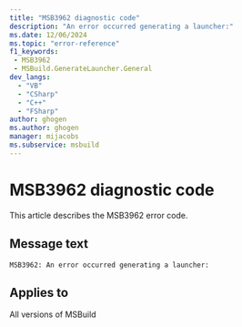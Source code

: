 ```yaml
---
title: "MSB3962 diagnostic code"
description: "An error occurred generating a launcher:"
ms.date: 12/06/2024
ms.topic: "error-reference"
f1_keywords:
 - MSB3962
 - MSBuild.GenerateLauncher.General
dev_langs:
  - "VB"
  - "CSharp"
  - "C++"
  - "FSharp"
author: ghogen
ms.author: ghogen
manager: mijacobs
ms.subservice: msbuild
---
```


# MSB3962 diagnostic code

<!-- :::ErrorDefinitionDescription::: -->
<!-- :::editable-content name="introDescription"::: -->
This article describes the MSB3962 error code.
<!-- :::editable-content-end::: -->

## Message text

`MSB3962: An error occurred generating a launcher:`

<!-- :::editable-content name="postOutputDescription"::: -->
<!--
{StrBegin="MSB3962: "}
-->
<!-- :::editable-content-end::: -->
<!-- :::ErrorDefinitionDescription-end::: -->

## Applies to

All versions of MSBuild
